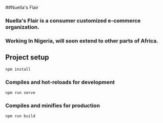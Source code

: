 ##Nuella's Flair

### Nuella's Flair is a consumer customized e-commerce organization.

### Working In Nigeria, will soon extend to other parts of Africa.

## Project setup
```
npm install
```

### Compiles and hot-reloads for development
```
npm run serve
```

### Compiles and minifies for production
```
npm run build
```
